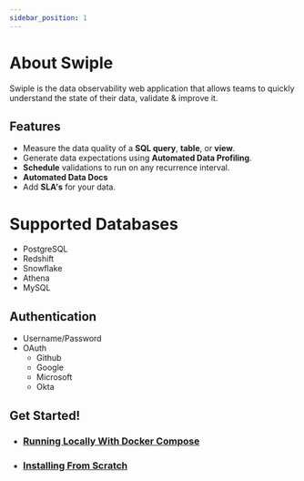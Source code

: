 ```yaml
---
sidebar_position: 1
---
```


# About Swiple

Swiple is the data observability web application that allows teams to quickly understand the state of their data, validate & improve it.

## Features
* Measure the data quality of a **SQL query**, **table**, or **view**.
* Generate data expectations using **Automated Data Profiling**.
* **Schedule** validations to run on any recurrence interval.
* **Automated Data Docs**
* Add **SLA's** for your data.


# Supported Databases
* PostgreSQL
* Redshift
* Snowflake
* Athena
* MySQL


## Authentication
* Username/Password
* OAuth
  * Github
  * Google
  * Microsoft
  * Okta


## Get Started!
* ### [Running Locally With Docker Compose](./installation/run-locally-with-docker.md)
* ### [Installing From Scratch](./installation/install-from-scratch.md)



